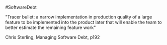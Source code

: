 #SoftwareDebt 

"Tracer bullet: a narrow implementation in production quality of a large feature to be implemented into the product later that will enable the team to better estimate the remaining feature work"

Chris Sterling, Managing Software Debt, p192